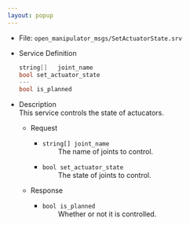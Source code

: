 ```yaml
---
layout: popup
---
```


- File: `open_manipulator_msgs/SetActuatorState.srv`

- Service Definition
  ```c
  string[]   joint_name
  bool set_actuator_state
  ---
  bool is_planned
  ```

- Description  
This service controls the state of actucators.   

  - Request
    * `string[] joint_name`  
&emsp;&emsp; The name of joints to control.

    * `bool set_actuator_state`  
&emsp;&emsp; The state of joints to control.

  - Response
    * `bool is_planned`  
&emsp;&emsp; Whether or not it is controlled.

